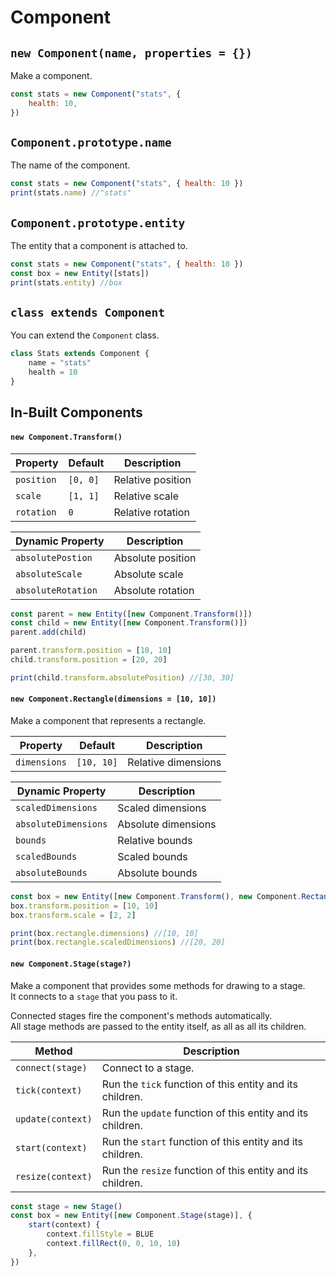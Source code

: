 # Component

## `new Component(name, properties = {})`

Make a component.

```javascript
const stats = new Component("stats", {
	health: 10,
})
```

## `Component.prototype.name`

The name of the component.

```javascript
const stats = new Component("stats", { health: 10 })
print(stats.name) //"stats"
```

## `Component.prototype.entity`

The entity that a component is attached to.

```javascript
const stats = new Component("stats", { health: 10 })
const box = new Entity([stats])
print(stats.entity) //box
```

## `class extends Component`

You can extend the `Component` class.

```javascript
class Stats extends Component {
	name = "stats"
	health = 10
}
```

## In-Built Components

#### `new Component.Transform()`

| Property   | Default  | Description       |
| ---------- | -------- | ----------------- |
| `position` | `[0, 0]` | Relative position |
| `scale`    | `[1, 1]` | Relative scale    |
| `rotation` | `0`      | Relative rotation |

| Dynamic Property   | Description       |
| ------------------ | ----------------- |
| `absolutePostion`  | Absolute position |
| `absoluteScale`    | Absolute scale    |
| `absoluteRotation` | Absolute rotation |

```javascript
const parent = new Entity([new Component.Transform()])
const child = new Entity([new Component.Transform()])
parent.add(child)

parent.transform.position = [10, 10]
child.transform.position = [20, 20]

print(child.transform.absolutePosition) //[30, 30]
```

#### `new Component.Rectangle(dimensions = [10, 10])`

Make a component that represents a rectangle.

| Property     | Default    | Description         |
| ------------ | ---------- | ------------------- |
| `dimensions` | `[10, 10]` | Relative dimensions |

| Dynamic Property     | Description         |
| -------------------- | ------------------- |
| `scaledDimensions`   | Scaled dimensions   |
| `absoluteDimensions` | Absolute dimensions |
| `bounds`             | Relative bounds     |
| `scaledBounds`       | Scaled bounds       |
| `absoluteBounds`     | Absolute bounds     |

```javascript
const box = new Entity([new Component.Transform(), new Component.Rectangle(10, 10)])
box.transform.position = [10, 10]
box.transform.scale = [2, 2]

print(box.rectangle.dimensions) //[10, 10]
print(box.rectangle.scaledDimensions) //[20, 20]
```

#### `new Component.Stage(stage?)`

Make a component that provides some methods for drawing to a stage.<br>
It connects to a `stage` that you pass to it.

Connected stages fire the component's methods automatically.<br>
All stage methods are passed to the entity itself, as all as all its children.<br>

| Method            | Description                                                |
| ----------------- | ---------------------------------------------------------- |
| `connect(stage)`  | Connect to a stage.                                        |
| `tick(context)`   | Run the `tick` function of this entity and its children.   |
| `update(context)` | Run the `update` function of this entity and its children. |
| `start(context)`  | Run the `start` function of this entity and its children.  |
| `resize(context)` | Run the `resize` function of this entity and its children. |

```javascript
const stage = new Stage()
const box = new Entity([new Component.Stage(stage)], {
	start(context) {
		context.fillStyle = BLUE
		context.fillRect(0, 0, 10, 10)
	},
})
```

